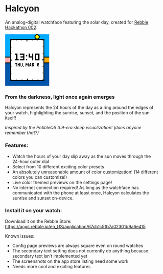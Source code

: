 # Halcyon
An analog-digital watchface featuring the solar day, created for [Rebble Hackathon 002](https://rebble.io/hackathon-002/).

![Example screenshot](misc/example_screenshot_1.png)

### From the darkness, light once again emerges

Halcyon represents the 24 hours of the day as a ring around the edges of your watch, highlighting the sunrise, sunset, and the position of the sun itself!

*Inspired by the PebbleOS 3.9-era sleep visualization! (does anyone remember that?)*

### Features:

* Watch the hours of your day slip away as the sun moves through the 24-hour outer dial
* Select from 10 different exciting color presets
* An absolutely unreasonable amount of color customization! (14 different colors you can customize!)
* Live color themed previews on the settings page!
* No internet connection required! As long as the watchface has communicated with the phone at least once, Halcyon calculates the sunrise and sunset on-device.

### Install it on your watch: 

Download it on the Rebble Store:
https://apps.rebble.io/en_US/application/67cb1c5fb7a02301b9a6e415

Known issues:
 - Config page previews are always square even on round watches
 - The secondary text setting does not currently do anything because secondary text isn't implemented yet
 - The screenshots on the app store listing need some work
 - Needs more cool and exciting features

